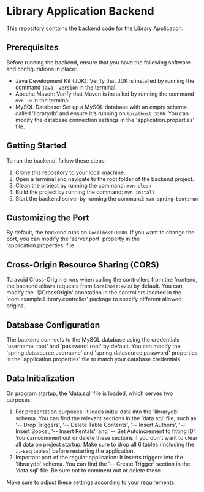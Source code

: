 # Library Application Backend

This repository contains the backend code for the Library Application.

## Prerequisites

Before running the backend, ensure that you have the following software and configurations in place:

- Java Development Kit (JDK): Verify that JDK is installed by running the command `java -version` in the terminal.
- Apache Maven: Verify that Maven is installed by running the command `mvn -v` in the terminal.
- MySQL Database: Set up a MySQL database with an empty schema called 'librarydb' and ensure it's running on `localhost:3306`. You can modify the database connection settings in the 'application.properties' file.

## Getting Started

To run the backend, follow these steps:

1. Clone this repository to your local machine.
2. Open a terminal and navigate to the root folder of the backend project.
3. Clean the project by running the command: `mvn clean`
4. Build the project by running the command: `mvn install`
5. Start the backend server by running the command: `mvn spring-boot:run`

## Customizing the Port

By default, the backend runs on `localhost:8080`. If you want to change the port, you can modify the 'server.port' property in the 'application.properties' file.

## Cross-Origin Resource Sharing (CORS)

To avoid Cross-Origin errors when calling the controllers from the frontend, the backend allows requests from `localhost:4200` by default. You can modify the '@CrossOrigin' annotation in the controllers located in the 'com.example.Library.controller' package to specify different allowed origins.

## Database Configuration

The backend connects to the MySQL database using the credentials 'username: root' and 'password: root' by default. You can modify the 'spring.datasource.username' and 'spring.datasource.password' properties in the 'application.properties' file to match your database credentials.

## Data Initialization

On program startup, the 'data.sql' file is loaded, which serves two purposes:

1. For presentation purposes: It loads initial data into the 'librarydb' schema. You can find the relevant sections in the 'data.sql' file, such as '-- Drop Triggers', '-- Delete Table Contents', '-- Insert Authors', '-- Insert Books', '-- Insert Rentals', and '-- Set Autoincrement to fitting ID'. You can comment out or delete these sections if you don't want to clear all data on project startup. Make sure to drop all 6 tables (including the ...-seq tables) before restarting the application.
2. Important part of the regular application: It inserts triggers into the 'librarydb' schema. You can find the '-- Create Trigger' section in the 'data.sql' file. Be sure not to comment out or delete these.

Make sure to adjust these settings according to your requirements.
